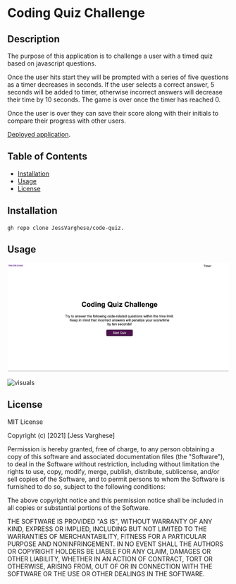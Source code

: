 # Coding Quiz Challenge

## Description

The purpose of this application is to challenge a user with a timed quiz based on javascript questions.

Once the user hits start they will be prompted with a series of five questions as a timer decreases in seconds. If the user selects a correct answer, 5 seconds will be added to timer, otherwise incorrect answers will decrease their time by 10 seconds. The game is over once the timer has reached 0.

Once the user is over they can save their score along with their initials to compare their progress with other users.


[Deployed application](https://jessvarghese.github.io/code-quiz/).

## Table of Contents

* [Installation](#Installation)
* [Usage](#usage)
* [License](#license)



## Installation

```
gh repo clone JessVarghese/code-quiz.

```

## Usage


![visuals](https://github.com/JessVarghese/code-quiz/blob/main/assets/images/code_quiz_image.png)

![visuals]()


## License

MIT License

Copyright (c) [2021] [Jess Varghese]

Permission is hereby granted, free of charge, to any person obtaining a copy
of this software and associated documentation files (the "Software"), to deal
in the Software without restriction, including without limitation the rights
to use, copy, modify, merge, publish, distribute, sublicense, and/or sell
copies of the Software, and to permit persons to whom the Software is
furnished to do so, subject to the following conditions:

The above copyright notice and this permission notice shall be included in all
copies or substantial portions of the Software.

THE SOFTWARE IS PROVIDED "AS IS", WITHOUT WARRANTY OF ANY KIND, EXPRESS OR
IMPLIED, INCLUDING BUT NOT LIMITED TO THE WARRANTIES OF MERCHANTABILITY,
FITNESS FOR A PARTICULAR PURPOSE AND NONINFRINGEMENT. IN NO EVENT SHALL THE
AUTHORS OR COPYRIGHT HOLDERS BE LIABLE FOR ANY CLAIM, DAMAGES OR OTHER
LIABILITY, WHETHER IN AN ACTION OF CONTRACT, TORT OR OTHERWISE, ARISING FROM,
OUT OF OR IN CONNECTION WITH THE SOFTWARE OR THE USE OR OTHER DEALINGS IN THE
SOFTWARE.
